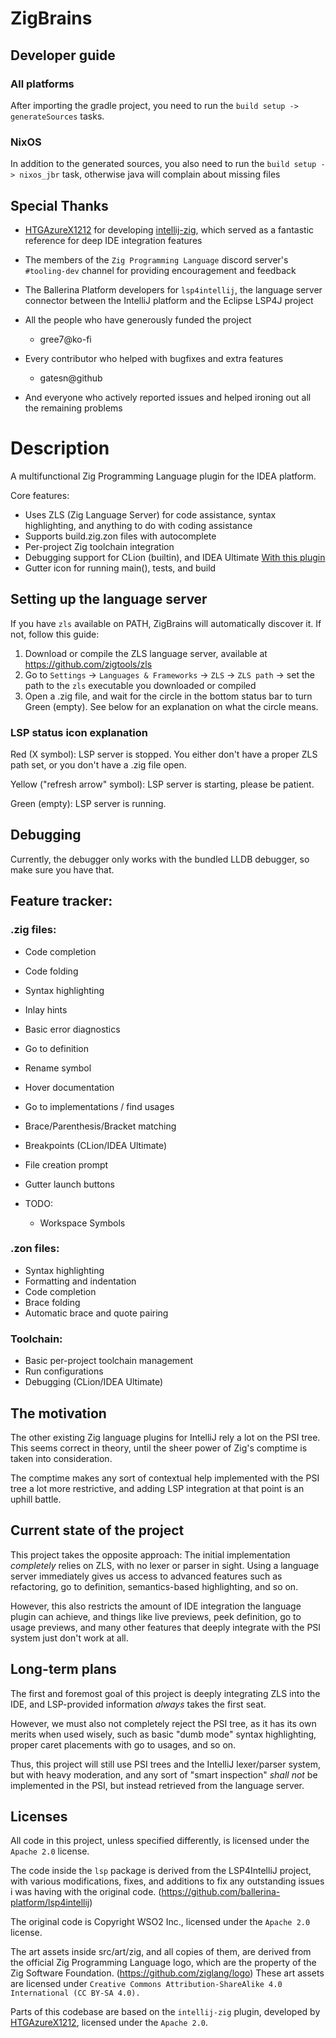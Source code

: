 # ZigBrains

## Developer guide

### All platforms

After importing the gradle project, you need to run the `build setup -> generateSources` tasks.

### NixOS

In addition to the generated sources, you also need to run the `build setup -> nixos_jbr` task, otherwise java will
complain about missing files

## Special Thanks

- [HTGAzureX1212](https://github.com/HTGAzureX1212) for developing [intellij-zig](https://github.com/intellij-zig/intellij-zig),
which served as a fantastic reference for deep IDE integration features

- The members of the `Zig Programming Language` discord server's `#tooling-dev` channel for providing encouragement and
feedback

- The Ballerina Platform developers for `lsp4intellij`, the language server connector between the IntelliJ platform
and the Eclipse LSP4J project

- All the people who have generously funded the project
  - gree7@ko-fi

- Every contributor who helped with bugfixes and extra features
  - gatesn@github

- And everyone who actively reported issues and helped ironing out all the remaining problems

# Description

<!-- Plugin description -->
A multifunctional Zig Programming Language plugin for the IDEA platform.

Core features:
- Uses ZLS (Zig Language Server) for code assistance, syntax highlighting, and anything to do with coding assistance
- Supports build.zig.zon files with autocomplete
- Per-project Zig toolchain integration
- Debugging support for CLion (builtin), and IDEA Ultimate [With this plugin](https://plugins.jetbrains.com/plugin/12775-native-debugging-support)
- Gutter icon for running main(), tests, and build


## Setting up the language server

If you have `zls` available on PATH, ZigBrains will automatically discover it. If not, follow this guide:

1. Download or compile the ZLS language server, available at https://github.com/zigtools/zls
2. Go to `Settings` -> `Languages & Frameworks` -> `ZLS` -> `ZLS path` -> set the path to the `zls` executable you downloaded or compiled
3. Open a .zig file, and wait for the circle in the bottom status bar to turn Green (empty).
See below for an explanation on what the circle means.

### LSP status icon explanation
Red (X symbol):
LSP server is stopped. You either don't have a proper ZLS path set, or you don't have a .zig file open.

Yellow ("refresh arrow" symbol):
LSP server is starting, please be patient.

Green (empty):
LSP server is running.

## Debugging

Currently, the debugger only works with the bundled LLDB debugger, so make sure you have that.

## Feature tracker:

### .zig files:
- Code completion
- Code folding
- Syntax highlighting
- Inlay hints
- Basic error diagnostics
- Go to definition
- Rename symbol
- Hover documentation
- Go to implementations / find usages
- Brace/Parenthesis/Bracket matching
- Breakpoints (CLion/IDEA Ultimate)
- File creation prompt
- Gutter launch buttons

- TODO:
  - Workspace Symbols

### .zon files:
- Syntax highlighting
- Formatting and indentation
- Code completion
- Brace folding
- Automatic brace and quote pairing

### Toolchain:
- Basic per-project toolchain management
- Run configurations
- Debugging (CLion/IDEA Ultimate)

## The motivation
The other existing Zig language plugins for IntelliJ rely a lot on the PSI tree.
This seems correct in theory, until
the sheer power of Zig's comptime is taken into consideration.

The comptime makes any sort of contextual help implemented with the PSI tree a lot more restrictive,
and adding LSP integration at that point is an uphill battle.

## Current state of the project
This project takes the opposite approach: The initial implementation *completely* relies on ZLS, with no lexer or parser
in sight.
Using a language server immediately gives us access to advanced features such as refactoring, go to definition,
semantics-based highlighting, and so on.

However, this also restricts the amount of IDE integration the language plugin can achieve,
and things like live previews, peek definition, go to usage previews, and many other features that deeply integrate with
the PSI system just don't work at all.

## Long-term plans
The first and foremost goal of this project is deeply integrating ZLS into the IDE,
and LSP-provided information *always* takes the first seat.

However, we must also not completely reject the PSI tree,
as it has its own merits when used wisely, such as basic "dumb mode" syntax highlighting,
proper caret placements with go to usages, and so on.

Thus, this project will still use PSI trees and the IntelliJ lexer/parser system, but with heavy moderation, and any
sort of "smart inspection" *shall not* be implemented in the PSI, but instead retrieved from the language server.


## Licenses

<p>

All code in this project, unless specified differently, is licensed under the `Apache 2.0` license.

</p>

<p>

The code inside the `lsp` package is derived from the LSP4IntelliJ project, with various modifications, fixes, and
additions to fix any outstanding issues i was having with the original code. (https://github.com/ballerina-platform/lsp4intellij)

The original code is Copyright WSO2 Inc., licensed under the `Apache 2.0` license.

</p>

<p>

The art assets inside src/art/zig, and all copies of them, are derived from the official Zig Programming Language logo,
which are the property of the Zig Software Foundation.
(https://github.com/ziglang/logo)
These art assets are licensed under `Creative Commons Attribution-ShareAlike 4.0 International (CC BY-SA 4.0).`

</p>

<p>

Parts of this codebase are based on the `intellij-zig` plugin,
developed by [HTGAzureX1212](https://github.com/HTGAzureX1212), licensed under the `Apache 2.0`.

</p>

<!-- Plugin description end -->
